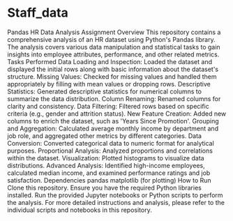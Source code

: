 # Staff_data
Pandas HR Data Analysis Assignment
Overview
This repository contains a comprehensive analysis of an HR dataset using Python's Pandas library. The analysis covers various data manipulation and statistical tasks to gain insights into employee attributes, performance, and other related metrics.
Tasks Performed
Data Loading and Inspection: Loaded the dataset and displayed the initial rows along with basic information about the dataset's structure.
Missing Values: Checked for missing values and handled them appropriately by filling with mean values or dropping rows.
Descriptive Statistics: Generated descriptive statistics for numerical columns to summarize the data distribution.
Column Renaming: Renamed columns for clarity and consistency.
Data Filtering: Filtered rows based on specific criteria (e.g., gender and attrition status).
New Feature Creation: Added new columns to enrich the dataset, such as 'Years Since Promotion'.
Grouping and Aggregation: Calculated average monthly income by department and job role, and aggregated other metrics by different categories.
Data Conversion: Converted categorical data to numeric format for analytical purposes.
Proportional Analysis: Analyzed proportions and correlations within the dataset.
Visualization: Plotted histograms to visualize data distributions.
Advanced Analysis: Identified high-income employees, calculated median income, and examined performance ratings and job satisfaction.
Dependencies
pandas
matplotlib (for plotting)
How to Run
Clone this repository.
Ensure you have the required Python libraries installed.
Run the provided Jupyter notebooks or Python scripts to perform the analysis.
For more detailed instructions and analysis, please refer to the individual scripts and notebooks in this repository.
